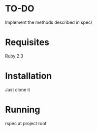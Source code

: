 # TO-DO
Implement the methods described in spec/

# Requisites
Ruby 2.3

# Installation
Just clone it

# Running
rspec at project root
